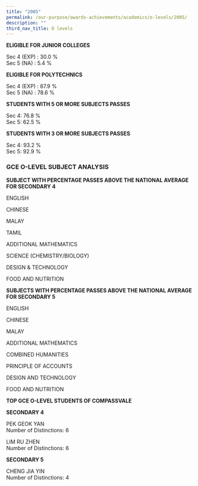 ```yaml
---
title: "2005"
permalink: /our-purpose/awards-achievements/academics/o-levels/2005/
description: ""
third_nav_title: O levels
---
```

**ELIGIBLE FOR JUNIOR COLLEGES**

Sec 4 (EXP) : 30.0 %<br>
Sec 5 (NA) : 5.4 %

**ELIGIBLE FOR POLYTECHNICS**

Sec 4 (EXP) : 87.9 %<br>
Sec 5 (NA) : 78.6 %

**STUDENTS WITH 5 OR MORE SUBJECTS PASSES**

Sec 4: 76.8 %<br>
Sec 5: 62.5 %

**STUDENTS WITH 3 OR MORE SUBJECTS PASSES** 

Sec 4: 93.2 %<br>
Sec 5: 92.9 %

### GCE O-LEVEL SUBJECT ANALYSIS 

**SUBJECT WITH PERCENTAGE PASSES ABOVE THE NATIONAL AVERAGE FOR SECONDARY 4**

ENGLISH

CHINESE

MALAY

TAMIL

ADDITIONAL MATHEMATICS

SCIENCE (CHEMISTRY/BIOLOGY)

DESIGN & TECHNOLOGY

FOOD AND NUTRITION

**SUBJECTS WITH PERCENTAGE PASSES ABOVE THE NATIONAL AVERAGE FOR SECONDARY 5**

ENGLISH

CHINESE

MALAY

ADDITIONAL MATHEMATICS

COMBINED HUMANITIES

PRINCIPLE OF ACCOUNTS

DESIGN AND TECHNOLOGY

FOOD AND NUTRITION

**TOP GCE O-LEVEL STUDENTS OF COMPASSVALE**

**SECONDARY 4**

PEK GEOK YAN<br>
Number of Distinctions: 6

LIM RU ZHEN<br>
Number of Distinctions: 6

**SECONDARY 5**

CHENG JIA YIN<br>
Number of Distinctions: 4